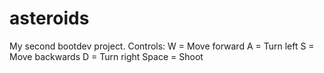 # asteroids
My second bootdev project.
Controls:
W = Move forward
A = Turn left
S = Move backwards
D = Turn right
Space = Shoot
